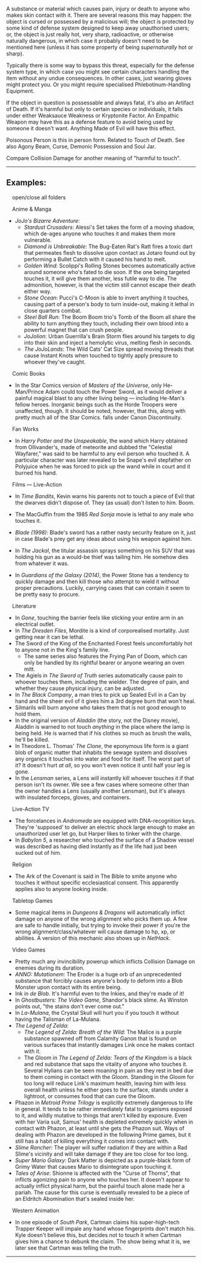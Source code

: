 A substance or material which causes pain, injury or death to anyone who makes skin contact with it. There are several reasons this may happen: the object is cursed or possessed by a malicious will; the object is protected by some kind of defense system designed to keep away unauthorised users; or, the object is just really hot, very sharp, radioactive, or otherwise naturally dangerous, in which case it probably doesn't need to be mentioned here (unless it has some property of being _supernaturally_ hot or sharp).

Typically there is some way to bypass this threat, especially for the defense system type, in which case you might see certain characters handling the item without any undue consequences. In other cases, just wearing gloves might protect you. Or you might require specialised Phlebotinum-Handling Equipment.

If the object in question is possessable and always fatal, it's also an Artifact of Death. If it's harmful but only to certain species or individuals, it falls under either Weaksauce Weakness or Kryptonite Factor. An Empathic Weapon may have this as a defense feature to avoid being used by someone it doesn't want. Anything Made of Evil will have this effect.

Poisonous Person is this in person form. Related to Touch of Death. See also Agony Beam, Curse, Demonic Possession and Soul Jar.

Compare Collision Damage for another meaning of "harmful to touch".

___

## Examples:

    open/close all folders 

    Anime & Manga 

-   _JoJo's Bizarre Adventure_:
    -   _Stardust Crusaders_: Alessi's Set takes the form of a moving shadow, which de-ages anyone who touches it and makes them more vulnerable.
    -   _Diamond is Unbreakable_: The Bug-Eaten Rat's Ratt fires a toxic dart that permeates flesh to dissolve upon contact as Jotaro found out by performing a Bullet Catch with it caused his hand to melt.
    -   _Golden Wind_: Scolippi's Rolling Stones becomes automatically active around someone who's fated to die soon. If the one being targeted touches it, it will give them another, less futile way to die. The admonition, however, is that the victim still cannot escape their death either way.
    -   _Stone Ocean_: Pucci's C-Moon is able to invert anything it touches, causing part of a person's body to turn inside-out, making it lethal in close quarters combat.
    -   _Steel Ball Run_: The Boom Boom trio's Tomb of the Boom all share the ability to turn anything they touch, including their own blood into a powerful magnet that can crush people.
    -   _JoJolion_: Urban Guerrilla's Brain Storm flies around his targets to dig into their skin and inject a hemolytic virus, melting flesh in seconds.
    -   _The JoJoLands_: The Wild Cats' Cat Size spread moving threads that cause Instant Knots when touched to tightly apply pressure to whoever they've caught.

    Comic Books 

-   In the Star Comics version of _Masters of the Universe_, only He-Man/Prince Adam could touch the Power Sword, as it would deliver a painful magical blast to any other living being — including He-Man's fellow heroes. Inorganic beings such as the Horde Troopers were unaffected, though. It should be noted, however, that this, along with pretty much all of the Star Comics. falls under Canon Discontinuity.

    Fan Works 

-   In _Harry Potter and the Unspeakable_, the wand which Harry obtained from Ollivander's, made of meteorite and dubbed the "Celestial Wayfarer," was said to be harmful to any evil person who touched it. A particular character was later revealed to be Snape's evil stepfather on Polyjuice when he was forced to pick up the wand while in court and it burned his hand.

    Films — Live-Action 

-   In _Time Bandits_, Kevin warns his parents not to touch a piece of Evil that the dwarves didn't dispose of. They (as usual) don't listen to him. Boom.
-   The MacGuffin from the 1985 _Red Sonja_ movie is lethal to any male who touches it.

-   _Blade (1998)_: Blade's sword has a rather nasty security feature on it, just in case Blade's prey get any ideas about using his weapon against him.
-   In _The Jackal_, the titular assassin sprays something on his SUV that was holding his gun as a would-be thief was tailing him. He somehow dies from whatever it was.
-   In _Guardians of the Galaxy (2014)_, the Power Stone has a tendency to quickly damage and then kill those who attempt to wield it without proper precautions. Luckily, carrying cases that can contain it seem to be pretty easy to procure.

    Literature 

-   In _Gone_, touching the barrier feels like sticking your entire arm in an electrical outlet.
-   In _The Dresden Files_, Mordite is a kind of corporealised mortality. Just getting near it can be lethal.
-   The Sword of the King of the Enchanted Forest feels uncomfortably hot to anyone not in the King's family line.
    -   The same series also features the Frying Pan of Doom, which can only be handled by its rightful bearer or anyone wearing an oven mitt.
-   The Agiels in _The Sword of Truth_ series automatically cause pain to whoever touches them, including the wielder. The degree of pain, and whether they cause physical injury, can be adjusted.
-   In _The Black Company_, a man tries to pick up Sealed Evil in a Can by hand and the sheer evil of it gives him a 3rd degree burn that won't heal.
-   Silmarils will burn anyone who takes them that is not good enough to hold them.
-   In the original version of _Aladdin_ (the story, not the Disney movie), Aladdin is warned to not touch _anything_ in the place where the lamp is being held. He is warned that if his clothes so much as brush the walls, he'll be killed.
-   In Theodore L. Thomas' _The Clone_, the eponymous life form is a giant blob of organic matter that inhabits the sewage system and dissolves any organics it touches into water and food for itself. The worst part of it? It doesn't hurt _at all_, so you won't even notice it until half your leg is gone.
-   In the _Lensman_ series, a Lens will instantly kill whoever touches it if that person isn't its owner. We see a few cases where someone other than the owner handles a Lens (usually another Lensman), but it's always with insulated forceps, gloves, and containers.

    Live-Action TV 

-   The forcelances in _Andromeda_ are equipped with DNA-recognition keys. They're 'supposed' to deliver an electric shock large enough to make an unauthorized user let go, but Harper likes to tinker with the charge.
-   In _Babylon 5_, a researcher who touched the surface of a Shadow vessel was described as having died instantly as if the life had just been sucked out of him.

    Religion 

-   The Ark of the Covenant is said in The Bible to smite anyone who touches it without specific ecclesiastical consent. This apparently applies also to anyone looking inside.

    Tabletop Games 

-   Some magical items in _Dungeons & Dragons_ will automatically inflict damage on anyone of the wrong alignment who picks them up. A few are safe to handle initially, but trying to invoke their power if you're the wrong alignment/class/whatever will cause damage to hp, xp, or abilities. A version of this mechanic also shows up in _NetHack_.

    Video Games 

-   Pretty much any invincibility powerup which inflicts Collision Damage on enemies during its duration.
-   _ANNO: Mutationem_: The Eroder is a huge orb of an unprecedented substance that forcibly causes anyone's body to deform into a Blob Monster upon contact with its entire being.
-   Ink in _de Blob_. It's harmful even to the Inkies, and they're made of it!
-   In _Ghostbusters: The Video Game_, Shandor's black slime. As Winston points out, "the stains don't ever come out."
-   In _La-Mulana_, the Crystal Skull will hurt you if you touch it without having the Talisman of La-Mulana.
-   _The Legend of Zelda_:
    -   _The Legend of Zelda: Breath of the Wild_: The Malice is a purple substance spawned off from Calamity Ganon that is found on various surfaces that instantly damages Link once he makes contact with it.
    -   The Gloom in _The Legend of Zelda: Tears of the Kingdom_ is a black and red substance that saps the vitality of anyone who touches it. Several Hylians can be seen moaning in pain as they rest in bed due to them coming in contact with the Gloom. Standing in the Gloom for too long will reduce Link's maximum health, leaving him with less overall health unless he either goes to the surface, stands under a lightroot, or consumes food that can cure the Gloom.
-   Phazon in _Metroid Prime Trilogy_ is explicitly extremely dangerous to life in general. It tends to be rather immediately fatal to organisms exposed to it, and wildly mutative to things that aren't killed by exposure. Even with her Varia suit, Samus' health is depleted extremely quickly when in contact with Phazon, at least until she gets the Phazon suit. Ways of dealing with Phazon are developed in the following Prime games, but it still has a habit of killing everything it comes into contact with.
-   _Slime Rancher_: The player will suffer radiation if they are within a Rad Slime's vicinity and will take damage if they are too close for too long.
-   _Super Mario Galaxy_: Dark Matter is depicted as a purple-black form of Grimy Water that causes Mario to disintegrate upon touching it.
-   _Tales of Arise_: Shionne is affected with the "Curse of Thorns", that inflicts agonizing pain to anyone who touches her. It doesn't appear to actually inflict physical harm, but the painful touch alone made her a pariah. The cause for this curse is eventually revealed to be a piece of an Eldritch Abomination that's sealed inside her.

    Western Animation 

-   In one episode of _South Park_, Cartman claims his super-high-tech Trapper Keeper will impale any hand whose fingerprints don't match his. Kyle doesn't believe this, but decides not to touch it when Cartman gives him a chance to debunk the claim. The show being what it is, we later see that Cartman was telling the truth.

___